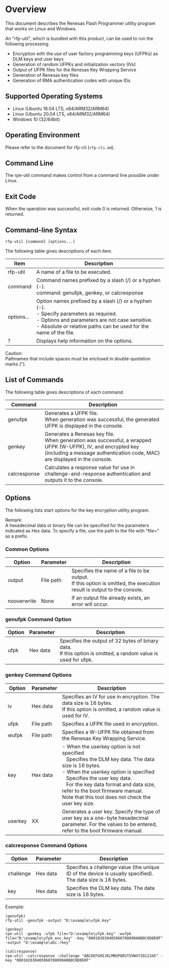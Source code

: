 # Overview
This document describes the Renesas Flash Programmer utility program that works on Linux and Windows.

An "rfp-util", which is bundled with this product, can be used to run the following processing.   
* Encryption with the use of user factory programming keys (UFPKs) as DLM keys and user keys
* Generation of random UFPKs and initialization vectors (IVs)
* Output of UFPK files for the Renesas Key Wrapping Service
* Generation of Renesas key files
* Generation of RMA authentication codes with unique IDs

## Supported Operating Systems
* Linux (Ubuntu 18.04 LTS, x64/ARM32/ARM64)
* Linux (Ubuntu 20.04 LTS, x64/ARM32/ARM64)
* Windows 10 (32/64bit)

## Operating Environment
Please refer to the document for rfp-cli (`rfp-cli.md`).

## Command Line
The rpe-util command makes control from a command line possible under Linux.

## Exit Code 
When the operation was successful, exit code 0 is returned.
Otherwise, 1 is returned.

## Command-line Syntax 
`rfp-util [command] [options...]`

The following table gives descriptions of each item.

|Item|Description|
|---|---|
|rfp-util|A name of a file to be executed.|
|command|Command names prefixed by a slash (/) or a hyphen (-).<br>command: genufpk, genkey, or calcresponse|
|options...|Option names prefixed by a slash (/) or a hyphen (-).<br>- Specify parameters as required.<br>- Options and parameters are not case sensitive.<br>- Absolute or relative paths can be used for the name of the file.|
|?|Displays help information on the options.|

Caution:  
Pathnames that include spaces must be enclosed in double-quotation marks (").  

## List of Commands
The following table gives descriptions of each command.

|Command|Description|
|---|---|
|genufpk|Generates a UFPK file.<br>When generation was successful, the generated UFPK is displayed in the console.|
|genkey|Generates a Renesas key file.<br>When generation was successful, a wrapped UFPK (W-UFPK), IV, and encrypted key (including a message authentication code, MAC) are displayed in the console.|
|calcresponse|Calculates a response value for use in challenge-and-response authentication and outputs it to the console.|

## Options
The following lists start options for the key encryption utility program.

Remark:  
A hexadecimal data or binary file can be specified for the parameters indicated as Hex data. To
specify a file, use the path to the file with “file=” as a prefix.

### Common Options
|Option|Parameter|Description|
|---|---|---|
|output|File path|Specifies the name of a file to be output.<br>If this option is omitted, the execution result is output to the console.|
|nooverwrite|None|If an output file already exists, an error will occur.|

### genufpk Command Option
|Option|Parameter|Description|
|---|---|---|
|ufpk|Hex data|Specifies the output of 32 bytes of binary data.<br>If this option is omitted, a random value is used for ufpk.|

### genkey Command Options
|Option|Parameter|Description|
|---|---|---|
|iv|Hex data|Specifies an IV for use in encryption. The data size is 16 bytes.<br>If this option is omitted, a random value is used for IV.|
|ufpk|File path|Specifies a UFPK file used in encryption.|
|wufpk|File path|Specifies a W-UFPK file obtained from the Renesas Key Wrapping Service.|
|key|Hex data|- When the userkey option is not specified<br>&nbsp;&nbsp;&nbsp;Specifies the DLM key data. The data size is 16 bytes.<br>- When the userkey option is specified<br>&nbsp;&nbsp;&nbsp;Specifies the user key data.<br>&nbsp;&nbsp;&nbsp;For the key data format and data size, refer to the boot firmware manual.<br>Note that this tool does not check the user key size.|
|userkey|XX|Generates a user key. Specify the type of user key as a one-byte hexadecimal parameter. For the values to be entered, refer to the boot firmware manual.|

### calcresponse Command Options
|Option|Parameter|Description|
|---|---|---|
|challenge|Hex data|Specifies a challenge value (the unique ID of the device is usually specified).<br>The data size is 16 bytes.|
|key|Hex data|Specifies the DLM key data. The data size is 16 bytes.|

Example:
```
(genufpk)
rfp-util -genufpk -output "D:\example\ufpk.key"

(genkey)
rpe-util -genkey -ufpk file="D:\example\ufpk.key" -wufpk file="D:\example\ufpk_enc.key" -key "000102030405060708090A0B0C0D0E0F" -output "D:\example\abc.rkey"

(calcresponse)
rpe-util -calcresponse -challenge "ABCDEFGHIJKLMNOPQRSTUVWXYZ012345" -key "000102030405060708090A0B0C0D0E0F"
``` 
